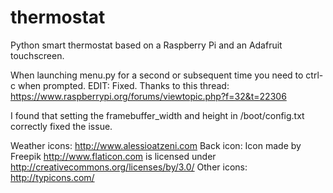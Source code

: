 # thermostat
Python smart thermostat based on a Raspberry Pi and an Adafruit touchscreen.

When launching menu.py for a second or subsequent time you need to ctrl-c when prompted.  EDIT:  Fixed.
Thanks to this thread:  https://www.raspberrypi.org/forums/viewtopic.php?f=32&t=22306

I found that setting the framebuffer_width and height in /boot/config.txt correctly fixed the issue.


Weather icons: http://www.alessioatzeni.com
Back icon: Icon made by Freepik http://www.flaticon.com is licensed under http://creativecommons.org/licenses/by/3.0/
Other icons: http://typicons.com/


